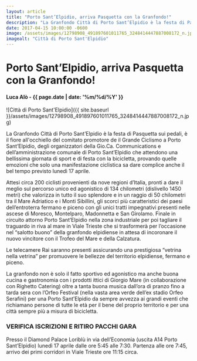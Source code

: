 ```yaml
---
layout: article
title: "Porto Sant’Elpidio, arriva Pasquetta con la Granfondo!"
description: "La Granfondo Città di Porto Sant’Elpidio è la festa di Pasquetta sui pedali, è il fiore all'occhiello del comitato promotore de il Grande Ciclismo a Porto Sant’Elpidio, degli organizzatori della Gio.Ca. Communications e dell’amministrazione comunale di Porto Sant’Elpidio che attendono una bellissima giornata di sport e di festa con la bicicletta, provando quelle emozioni che solo una manifestazione ciclistica sa dare complice anche il bel tempo previsto lunedì 17 aprile."
date: 2017-04-15 10:00:00 -0600
image: /assets/images/12798908_491897601011765_3248414447887008172_n.jpg
imagealt: "Città di Porto Sant'Elpidio"
---
```


# Porto Sant’Elpidio, arriva Pasquetta con la Granfondo!

#### Luca Alò - {{ page.date | date: '%m/%d/%Y' }}

![Città di Porto Sant'Elpidio]({{ site.baseurl }}/assets/images/12798908_491897601011765_3248414447887008172_n.jpg)

La Granfondo Città di Porto Sant’Elpidio è la festa di Pasquetta sui pedali, è il fiore all'occhiello del comitato promotore de il Grande Ciclismo a Porto Sant’Elpidio, degli organizzatori della Gio.Ca. Communications e dell’amministrazione comunale di Porto Sant’Elpidio che attendono una bellissima giornata di sport e di festa con la bicicletta, provando quelle emozioni che solo una manifestazione ciclistica sa dare complice anche il bel tempo previsto lunedì 17 aprile.

Attesi circa 200 ciclisti provenienti da nove regioni d’Italia, pronti a dare il meglio sul percorso unico ed agonistico di 134 chilometri (dislivello 1450 metri) che valorizza in tutto il suo splendore e in un raggio di 50 chilometri tra il Mare Adriatico e i Monti Sibillini, gli scorci più caratteristici dei paesi dell’entroterra fermano e piceno con gli unici tratti impegnativi presenti nelle ascese di Moresco, Montelparo, Madonnetta e San Girolamo. Finale in circuito attorno Porto Sant’Elpidio nella zona industriale per poi tagliare il traguardo in riva al mare in Viale Trieste che si trasformerà per l’occasione nel “salotto buono” della granfondo elpidiense in attesa di incoronare il nuovo vincitore con il Trofeo del Mare e della Calzatura.

Le telecamere Rai saranno presenti assicurando una prestigiosa “vetrina nella vetrina” per promuovere le bellezze del territorio elpidiense, fermano e piceno.

La granfondo non è solo il fatto sportivo ed agonistico ma anche buona cucina e gastronomia con i prodotti ittici di Giorgio Mare (in collaborazione con Righetto Catering) oltre a tanta buona musica dall’ora di pranzo fino a tarda sera con l’Orfeo Festival (nella vasta area verde dell’ex stadio Orfeo Serafini) per una Porto Sant’Elpidio da sempre avvezza ai grandi eventi che richiamano persone di tutte le età per il bene del proprio territorio e per una città sempre più a misura di bicicletta.

### VERIFICA ISCRIZIONI E RITIRO PACCHI GARA

Presso il Diamond Palace Loriblù in via dell’Economia (uscita A14 Porto Sant’Elpidio) lunedì 17 aprile dalle ore 5:45 alle 7:30. Partenza alle ore 7:45, arrivo dei primi corridori in Viale Trieste ore 11:15 circa.